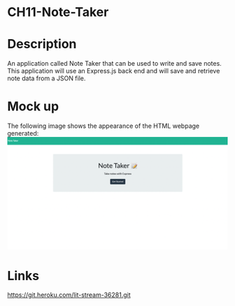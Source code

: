 # CH11-Note-Taker

# Description
 An application called Note Taker that can be used to write and save notes. This application will use an Express.js back end and will save and retrieve note data from a JSON file.

# Mock up
The following image shows the appearance of the HTML webpage generated:
![](./images/note-taking.png)

# Links

https://git.heroku.com/lit-stream-36281.git